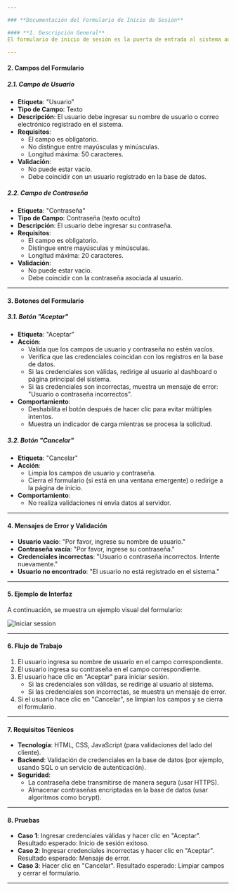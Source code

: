 ```yaml
---

### **Documentación del Formulario de Inicio de Sesión**

#### **1. Descripción General**
El formulario de inicio de sesión es la puerta de entrada al sistema administrativo. Permite a los usuarios autenticarse ingresando sus credenciales (usuario y contraseña). Además, incluye dos botones, "Aceptar" para validar las credenciales y "Cancelar" para limpiar los campos y cerrar el formulario.

---
```


#### **2. Campos del Formulario**

##### **2.1. Campo de Usuario**
- **Etiqueta**: "Usuario"
- **Tipo de Campo**: Texto
- **Descripción**: El usuario debe ingresar su nombre de usuario o correo electrónico registrado en el sistema.
- **Requisitos**:
  - El campo es obligatorio.
  - No distingue entre mayúsculas y minúsculas.
  - Longitud máxima: 50 caracteres.
- **Validación**:
  - No puede estar vacío.
  - Debe coincidir con un usuario registrado en la base de datos.

##### **2.2. Campo de Contraseña**
- **Etiqueta**: "Contraseña"
- **Tipo de Campo**: Contraseña (texto oculto)
- **Descripción**: El usuario debe ingresar su contraseña.
- **Requisitos**:
  - El campo es obligatorio.
  - Distingue entre mayúsculas y minúsculas.
  - Longitud máxima: 20 caracteres.
- **Validación**:
  - No puede estar vacío.
  - Debe coincidir con la contraseña asociada al usuario.

---

#### **3. Botones del Formulario**

##### **3.1. Botón "Aceptar"**
- **Etiqueta**: "Aceptar"
- **Acción**:
  - Valida que los campos de usuario y contraseña no estén vacíos.
  - Verifica que las credenciales coincidan con los registros en la base de datos.
  - Si las credenciales son válidas, redirige al usuario al dashboard o página principal del sistema.
  - Si las credenciales son incorrectas, muestra un mensaje de error: "Usuario o contraseña incorrectos".
- **Comportamiento**:
  - Deshabilita el botón después de hacer clic para evitar múltiples intentos.
  - Muestra un indicador de carga mientras se procesa la solicitud.

##### **3.2. Botón "Cancelar"**
- **Etiqueta**: "Cancelar"
- **Acción**:
  - Limpia los campos de usuario y contraseña.
  - Cierra el formulario (si está en una ventana emergente) o redirige a la página de inicio.
- **Comportamiento**:
  - No realiza validaciones ni envía datos al servidor.

---

#### **4. Mensajes de Error y Validación**
- **Usuario vacío**: "Por favor, ingrese su nombre de usuario."
- **Contraseña vacía**: "Por favor, ingrese su contraseña."
- **Credenciales incorrectas**: "Usuario o contraseña incorrectos. Intente nuevamente."
- **Usuario no encontrado**: "El usuario no está registrado en el sistema."

---

#### **5. Ejemplo de Interfaz**
A continuación, se muestra un ejemplo visual del formulario:

![Iniciar session](images/CPassword.JPG)

---

#### **6. Flujo de Trabajo**
1. El usuario ingresa su nombre de usuario en el campo correspondiente.
2. El usuario ingresa su contraseña en el campo correspondiente.
3. El usuario hace clic en "Aceptar" para iniciar sesión.
   - Si las credenciales son válidas, se redirige al usuario al sistema.
   - Si las credenciales son incorrectas, se muestra un mensaje de error.
4. Si el usuario hace clic en "Cancelar", se limpian los campos y se cierra el formulario.

---

#### **7. Requisitos Técnicos**
- **Tecnología**: HTML, CSS, JavaScript (para validaciones del lado del cliente).
- **Backend**: Validación de credenciales en la base de datos (por ejemplo, usando SQL o un servicio de autenticación).
- **Seguridad**:
  - La contraseña debe transmitirse de manera segura (usar HTTPS).
  - Almacenar contraseñas encriptadas en la base de datos (usar algoritmos como bcrypt).

---

#### **8. Pruebas**
- **Caso 1**: Ingresar credenciales válidas y hacer clic en "Aceptar". Resultado esperado: Inicio de sesión exitoso.
- **Caso 2**: Ingresar credenciales incorrectas y hacer clic en "Aceptar". Resultado esperado: Mensaje de error.
- **Caso 3**: Hacer clic en "Cancelar". Resultado esperado: Limpiar campos y cerrar el formulario.

---
